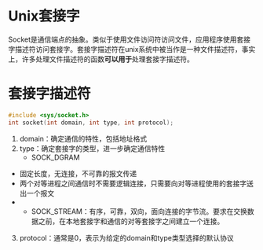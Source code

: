# Unix套接字

Socket是通信端点的抽象。类似于使用文件访问符访问文件，应用程序使用套接字描述符访问套接字。套接字描述符在unix系统中被当作是一种文件描述符，事实上，许多处理文件描述符的函数**可以用于**处理套接字描述符。

# 套接字描述符

```cpp
#include <sys/socket.h>
int socket(int domain, int type, int protocol);
```

1. domain：确定通信的特性，包括地址格式
2. type：确定套接字的类型，进一步确定通信特性
    * SOCK_DGRAM
* 固定长度，无连接，不可靠的报文传递
* 两个对等进程之间通信时不需要逻辑连接，只需要向对等进程使用的套接字送出一个报文
* 
    * SOCK_STREAM：有序，可靠，双向，面向连接的字节流。要求在交换数据之前，在本地套接字和通信的对等套接字之间建立一个连接。
3. protocol：通常是0，表示为给定的domain和type类型选择的默认协议